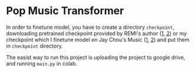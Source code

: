 # Pop Music Transformer

In order to finetune model, you have to create a directory `checkpoint`, downloading pretrained checkpoint provided by REMI's author ([1](https://drive.google.com/file/d/1fheWv6BJaoXZ98XljaCMsLIdFWglbj8s/view?usp=sharing), [2](https://drive.google.com/file/d/1_Al3mxUFwFyW3260K6VDK2c24WZbAVe5/view?usp=sharing)) or my checkpoint which I finetune model on Jay Chou's Music ([1](https://drive.google.com/file/d/1ElvaRPYE-6UO4711leQoaMl6it0gJvo2/view?usp=sharing), [2](https://drive.google.com/file/d/1HC8LbLqMn6I8Ney_Q3lR65HdQMNd2HXC/view?usp=sharing)) and put them in `checkpoint` directory.

The easist way to run this project is uploading the project to google drive, and running `main.py` in colab.

